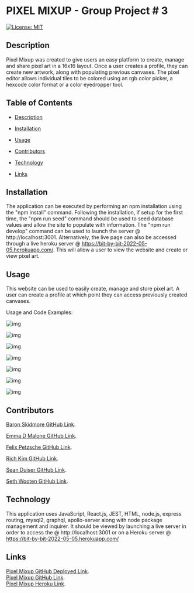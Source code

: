 # PIXEL MIXUP - Group Project # 3
[![License: MIT](https://img.shields.io/badge/License-MIT-blue.svg)](https://opensource.org/licenses/MIT)

## Description

Pixel Mixup was created to give users an easy platform to create, manage and share pixel art in a 16x16 layout. Once a user creates a profile, they can create new artwork, along with populating previous canvases. The pixel editor allows individual tiles to be colored using an rgb color picker, a hexcode color format or a color eyedropper tool. 

## Table of Contents

- [Description](#description)

- [Installation](#installation)

- [Usage](#usage)

- [Contributors](#contributors)

- [Technology](#technology)

- [Links](#links)


## Installation

The application can be executed by performing an npm installation using the "npm install" command. Following the installation, if setup for the first time, the "npm run seed" command should be used to seed database values and allow the site to populate with information. The "npm run develop" command can be used to launch the server @ http://localhost:3001. Alternatively, the live page can also be accessed through a live heroku server @ https://bit-by-bit-2022-05-05.herokuapp.com/. This will allow a user to view the website and create or view pixel art.

## Usage

This website can be used to easily create, manage and store pixel art. A user can create a profile at which point they can access previously created canvases. 

Usage and Code Examples:

![img](./assets/Code_snippet_1.JPG)

![img](./assets/Code_snippet_2.JPG)

![img](./assets/Pixel_Mixup_screenshot_1.JPG)

![img](./assets/Pixel_Mixup_screenshot_2.JPG)

![img](./assets/Pixel_Mixup_screenshot_3.JPG)

![img](./assets/Pixel_Mixup_screenshot_4.JPG)

![img](./assets/Pixel_Mixup_screenshot_5.JPG)

## Contributors

[Baron Skidmore GitHub Link](https://github.com/IAmSkidd7).

[Emma D Malone GitHub Link](https://github.com/Buggiess).

[Felix Petzsche GitHub Link](https://github.com/felix1805).

[Rich Kim GitHub Link](https://github.com/Rich-afk).

[Sean Duiser GitHub Link](https://github.com/Sean-Duiser).

[Seth Wooten GitHub Link](https://github.com/slwooten).





## Technology

This application uses JavaScript, React.js, JEST, HTML, node.js, express routing, mysql2, graphql, apollo-server along with node package management and inquirer. It should be viewed by launching a live server in order to access the @ http://localhost:3001 or on a Heroku server @ https://bit-by-bit-2022-05-05.herokuapp.com/

## Links

[Pixel Mixup GitHub Deployed Link](https://felix1805.github.io/pixel-mixup/).
<br>
[Pixel Mixup GitHub Link](https://github.com/felix1805/pixel-mixup).
<br>
[Pixel Mixup Heroku Link](https://bit-by-bit-2022-05-05.herokuapp.com/).
